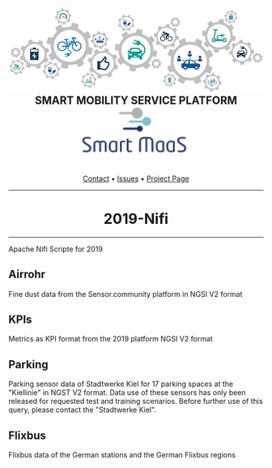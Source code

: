 <h2 align="center">
  <a href="https://smart-maas.eu/en/"><img src="https://github.com/SmartMaaS-Services/Transaction-Context-Manager/blob/main/docs/images/Header.jpeg" alt="Smart MaaS" width="500"></a>
  <br>
      SMART MOBILITY SERVICE PLATFORM
  <br>
  <a href="https://smart-maas.eu/en/"><img src="https://github.com/SmartMaaS-Services/Transaction-Context-Manager/blob/main/docs/images/Logos-Smart-MaaS.png" alt="Smart MaaS" width="250"></a>
  <br>
</h2>

<p align="center">
  <a href="mailto:info@smart-maas.eu">Contact</a> •
  <a href="https://github.com/SmartMaaS-Services/2019-Nifi/issues">Issues</a> •
  <a href="https://smart-maas.eu/en/">Project Page</a>
</p>


***

<h1 align="center">
  <a>
    2019-Nifi
  </a>
</h1>

***

Apache Nifi Scripte for 2019


## Airrohr

Fine dust data from the Sensor.community platform in NGSI V2 format

## KPIs

Metrics as KPI format from the 2019 platform NGSI V2 format

## Parking

Parking sensor data of Stadtwerke Kiel for 17 parking spaces at the "Kiellinie" in NGST V2 format.
Data use of these sensors has only been released for requested test and training scenarios.
Before further use of this query, please contact the "Stadtwerke Kiel".

## Flixbus

Flixbus data of the German stations and the German Flixbus regions
